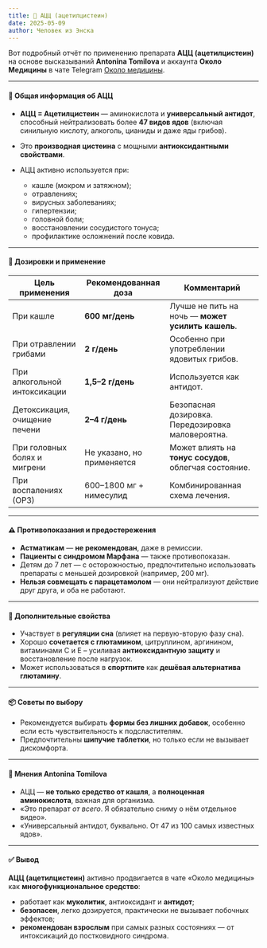 ```yaml
---
title: 📰 АЦЦ (ацетилцистеин)
date: 2025-05-09
author: Человек из Энска
---
```

Вот подробный отчёт по применению препарата **АЦЦ (ацетилцистеин)** на основе высказываний **Antonina Tomilova** и аккаунта **Около Медицины** в чате Telegram [Около медицины](https://t.me/sobremedicine).

---

#### 🧾 Общая информация об АЦЦ

* **АЦЦ = Ацетилцистеин** — аминокислота и **универсальный антидот**, способный нейтрализовать более **47 видов ядов** (включая синильную кислоту, алкоголь, цианиды и даже яды грибов).
* Это **производная цистеина** с мощными **антиоксидантными свойствами**.
* АЦЦ активно используется при:

  * кашле (мокром и затяжном);
  * отравлениях;
  * вирусных заболеваниях;
  * гипертензии;
  * головной боли;
  * восстановлении сосудистого тонуса;
  * профилактике осложнений после ковида.

---

#### 💊 Дозировки и применение

| Цель применения               | Рекомендованная доза       | Комментарий                                            |
| ----------------------------- | -------------------------- | ------------------------------------------------------ |
| При кашле                     | **600 мг/день**            | Лучше не пить на ночь — **может усилить кашель**.      |
| При отравлении грибами        | **2 г/день**               | Особенно при употреблении ядовитых грибов.             |
| При алкогольной интоксикации  | **1,5–2 г/день**           | Используется как антидот.                              |
| Детоксикация, очищение печени | **2–4 г/день**             | Безопасная дозировка. Передозировка маловероятна.      |
| При головных болях и мигрени  | Не указано, но применяется | Может влиять на **тонус сосудов**, облегчая состояние. |
| При воспалениях (ОРЗ)         | 600–1800 мг + нимесулид    | Комбинированная схема лечения.                         |

---

#### ⚠ Противопоказания и предостережения

* **Астматикам** — **не рекомендован**, даже в ремиссии.
* **Пациенты с синдромом Марфана** — также противопоказан.
* Детям до 7 лет — с осторожностью, предпочтительно использовать препараты с меньшей дозировкой (например, 200 мг).
* **Нельзя совмещать с парацетамолом** — они нейтрализуют действие друг друга, и оба не работают.

---

#### 🌟 Дополнительные свойства

* Участвует в **регуляции сна** (влияет на первую-вторую фазу сна).
* Хорошо **сочетается с глютамином**, цитруллином, аргинином, витаминами C и E – усиливая **антиоксидантную защиту** и восстановление после нагрузок.
* Может использоваться в **спортпите** как **дешёвая альтернатива глютамину**.

---

#### 📦 Советы по выбору

* Рекомендуется выбирать **формы без лишних добавок**, особенно если есть чувствительность к подсластителям.
* Предпочтительны **шипучие таблетки**, но только если не вызывает дискомфорта.

---

#### 🧠 Мнения Antonina Tomilova

* АЦЦ — **не только средство от кашля**, а **полноценная аминокислота**, важная для организма.
* «Это препарат *от всего*. Я обязательно сниму о нём отдельное видео».
* «Универсальный антидот, буквально. От 47 из 100 самых известных ядов».

---

#### ✅ Вывод

**АЦЦ (ацетилцистеин)** активно продвигается в чате «Около медицины» как **многофункциональное средство**:

* работает как **муколитик**, антиоксидант и **антидот**;
* **безопасен**, легко дозируется, практически не вызывает побочных эффектов;
* **рекомендован взрослым** при самых разных состояниях — от интоксикаций до постковидного синдрома.